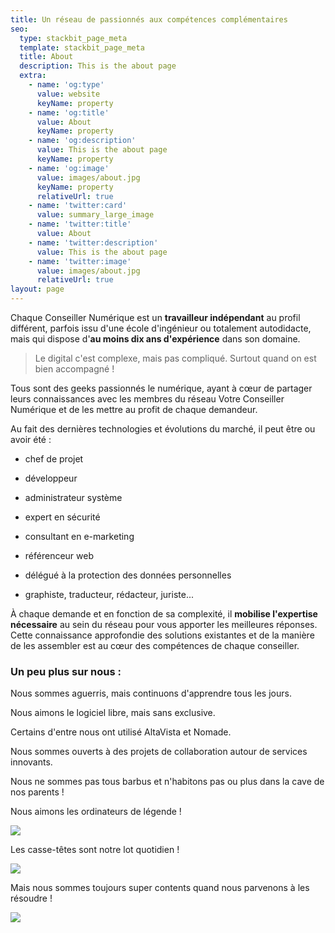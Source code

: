 ```yaml
---
title: Un réseau de passionnés aux compétences complémentaires
seo:
  type: stackbit_page_meta
  template: stackbit_page_meta
  title: About
  description: This is the about page
  extra:
    - name: 'og:type'
      value: website
      keyName: property
    - name: 'og:title'
      value: About
      keyName: property
    - name: 'og:description'
      value: This is the about page
      keyName: property
    - name: 'og:image'
      value: images/about.jpg
      keyName: property
      relativeUrl: true
    - name: 'twitter:card'
      value: summary_large_image
    - name: 'twitter:title'
      value: About
    - name: 'twitter:description'
      value: This is the about page
    - name: 'twitter:image'
      value: images/about.jpg
      relativeUrl: true
layout: page
---
```

Chaque Conseiller Numérique est un **travailleur indépendant** au profil différent, parfois issu d'une école d'ingénieur ou totalement autodidacte, mais qui dispose d'**au moins dix ans d'expérience** dans son domaine.

> Le digital c'est complexe, mais pas compliqué. Surtout quand on est bien accompagné !

Tous sont des geeks passionnés le numérique, ayant à cœur de partager leurs connaissances avec les membres du réseau Votre Conseiller Numérique et de les mettre au profit de chaque demandeur.

Au fait des dernières technologies et évolutions du marché, il peut être ou avoir été :

*   chef de projet

*   développeur

*   administrateur système

*   expert en sécurité

*   consultant en e-marketing

*   référenceur web

*   délégué à la protection des données personnelles

*   graphiste, traducteur, rédacteur, juriste...

À chaque demande et en fonction de sa complexité, il **mobilise l'expertise nécessaire** au sein du réseau pour vous apporter les meilleures réponses. Cette connaissance approfondie des solutions existantes et de la manière de les assembler est au cœur des compétences de chaque conseiller.

### Un peu plus sur nous :

Nous sommes aguerris, mais continuons d'apprendre tous les jours.

Nous aimons le logiciel libre, mais sans exclusive.

Certains d'entre nous ont utilisé AltaVista et Nomade.

Nous sommes ouverts à des projets de collaboration autour de services innovants.

Nous ne sommes pas tous barbus et n'habitons pas ou plus dans la cave de nos parents !

Nous aimons les ordinateurs de légende !

![](https://i.imgur.com/IKHDfD3.jpg)

Les casse-têtes sont notre lot quotidien !

![](https://i.imgur.com/rMKynm5.jpg)

Mais nous sommes toujours super contents quand nous parvenons à les résoudre !

![](https://i.imgur.com/QnS2nWY.jpg)
